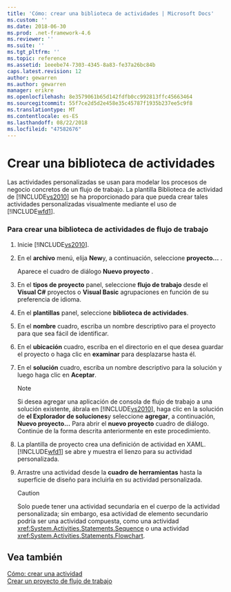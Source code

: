 ```yaml
---
title: 'Cómo: crear una biblioteca de actividades | Microsoft Docs'
ms.custom: ''
ms.date: 2018-06-30
ms.prod: .net-framework-4.6
ms.reviewer: ''
ms.suite: ''
ms.tgt_pltfrm: ''
ms.topic: reference
ms.assetid: 1eeebe74-7303-4345-8a83-fe37a26bc84b
caps.latest.revision: 12
author: gewarren
ms.author: gewarren
manager: erikre
ms.openlocfilehash: 8e3579061b65d142fdfb0cc992813ffc45663464
ms.sourcegitcommit: 55f7ce2d5d2e458e35c45787f1935b237ee5c9f8
ms.translationtype: MT
ms.contentlocale: es-ES
ms.lasthandoff: 08/22/2018
ms.locfileid: "47582676"
---
```

# <a name="how-to-create-an-activity-library"></a>Crear una biblioteca de actividades
Las actividades personalizadas se usan para modelar los procesos de negocio concretos de un flujo de trabajo. La plantilla Biblioteca de actividad de [!INCLUDE[vs2010](../includes/vs2010-md.md)] se ha proporcionado para que pueda crear tales actividades personalizadas visualmente mediante el uso de [!INCLUDE[wfd1](../includes/wfd1-md.md)].  
  
### <a name="to-create-a-workflow-activity-library"></a>Para crear una biblioteca de actividades de flujo de trabajo  
  
1.  Inicie [!INCLUDE[vs2010](../includes/vs2010-md.md)].  
  
2.  En el **archivo** menú, elija **New**y, a continuación, seleccione **proyecto...** .  
  
     Aparece el cuadro de diálogo **Nuevo proyecto** .  
  
3.  En el **tipos de proyecto** panel, seleccione **flujo de trabajo** desde el **Visual C#** proyectos o **Visual Basic** agrupaciones en función de su preferencia de idioma.  
  
4.  En el **plantillas** panel, seleccione **biblioteca de actividades**.  
  
5.  En el **nombre** cuadro, escriba un nombre descriptivo para el proyecto para que sea fácil de identificar.  
  
6.  En el **ubicación** cuadro, escriba en el directorio en el que desea guardar el proyecto o haga clic en **examinar** para desplazarse hasta él.  
  
7.  En el **solución** cuadro, escriba un nombre descriptivo para la solución y luego haga clic en **Aceptar**.  
  
    > [!NOTE]
    >  Si desea agregar una aplicación de consola de flujo de trabajo a una solución existente, ábrala en [!INCLUDE[vs2010](../includes/vs2010-md.md)], haga clic en la solución de **el Explorador de soluciones**y seleccione **agregar**, a continuación,  **Nuevo proyecto...** Para abrir el **nuevo proyecto** cuadro de diálogo. Continúe de la forma descrita anteriormente en este procedimiento.  
  
8.  La plantilla de proyecto crea una definición de actividad en XAML. [!INCLUDE[wfd1](../includes/wfd1-md.md)] se abre y muestra el lienzo para su actividad personalizada.  
  
9. Arrastre una actividad desde la **cuadro de herramientas** hasta la superficie de diseño para incluirla en su actividad personalizada.  
  
    > [!CAUTION]
    >  Solo puede tener una actividad secundaria en el cuerpo de la actividad personalizada; sin embargo, esa actividad de elemento secundario podría ser una actividad compuesta, como una actividad <xref:System.Activities.Statements.Sequence> o una actividad <xref:System.Activities.Statements.Flowchart>.  
  
## <a name="see-also"></a>Vea también  
 [Cómo: crear una actividad](http://msdn.microsoft.com/library/c09b1e99-21b5-4d96-9c04-ec31db3f4436)   
 [Crear un proyecto de flujo de trabajo](../workflow-designer/creating-a-workflow-project.md)
